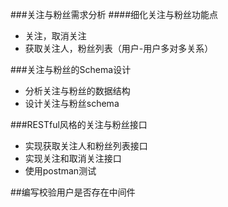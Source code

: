 ###关注与粉丝需求分析
####细化关注与粉丝功能点

- 关注，取消关注
- 获取关注人，粉丝列表（用户-用户多对多关系）

###关注与粉丝的Schema设计
- 分析关注与粉丝的数据结构
- 设计关注与粉丝schema

###RESTful风格的关注与粉丝接口

- 实现获取关注人和粉丝列表接口
- 实现关注和取消关注接口 
- 使用postman测试

##编写校验用户是否存在中间件


